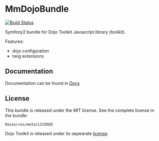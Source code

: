MmDojoBundle
============

[![Build Status](https://secure.travis-ci.org/maastermedia/MmDojoBundle.png?branch=master)](http://travis-ci.org/maastermedia/MmDojoBundle)

Symfony2 bundle for Dojo Toolkit Javascript library (toolkit).

Features:

- dojo configuration
- twig extensions

## Documentation

Documentation can be found in [Docs](Resources/doc/index.md)

## License

This bundle is released under the MIT license. See the complete license in the bundle:

    Resources/meta/LICENSE

Dojo Toolkit is released under its sepearate [license](http://dojotoolkit.org/license).
